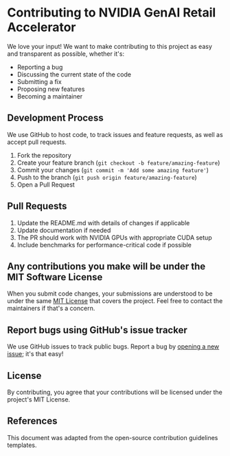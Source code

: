 # Contributing to NVIDIA GenAI Retail Accelerator

We love your input! We want to make contributing to this project as easy and transparent as possible, whether it's:

- Reporting a bug
- Discussing the current state of the code
- Submitting a fix
- Proposing new features
- Becoming a maintainer

## Development Process

We use GitHub to host code, to track issues and feature requests, as well as accept pull requests.

1. Fork the repository
2. Create your feature branch (`git checkout -b feature/amazing-feature`)
3. Commit your changes (`git commit -m 'Add some amazing feature'`)
4. Push to the branch (`git push origin feature/amazing-feature`)
5. Open a Pull Request

## Pull Requests

1. Update the README.md with details of changes if applicable
2. Update documentation if needed
3. The PR should work with NVIDIA GPUs with appropriate CUDA setup
4. Include benchmarks for performance-critical code if possible

## Any contributions you make will be under the MIT Software License

When you submit code changes, your submissions are understood to be under the same [MIT License](http://choosealicense.com/licenses/mit/) that covers the project. Feel free to contact the maintainers if that's a concern.

## Report bugs using GitHub's issue tracker

We use GitHub issues to track public bugs. Report a bug by [opening a new issue](https://github.com/yourusername/nvidia-genai-retail-accelerator/issues/new); it's that easy!

## License

By contributing, you agree that your contributions will be licensed under the project's MIT License.

## References

This document was adapted from the open-source contribution guidelines templates.
